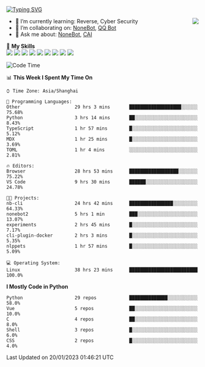 [![Typing SVG](https://readme-typing-svg.herokuapp.com?size=25&duration=2500&color=8C43EA&vCenter=true&width=200&height=40&lines=Hi+there+%F0%9F%91%8B%F0%9F%8F%BB;I'm+yanyongyu)](https://git.io/typing-svg)

<a href="#">
  <img align="right" src="https://github-readme-stats.vercel.app/api?username=yanyongyu&count_private=true&show_icons=true&bg_color=15,f2f7fd,E0EAFC" />
</a>

- 🌱 I’m currently learning: Reverse, Cyber Security
- 👯 I’m collaborating on: [NoneBot](https://github.com/nonebot), [QQ Bot](https://github.com/Mrs4s/go-cqhttp)
- 💬 Ask me about: [NoneBot](https://github.com/nonebot), [CAI](https://github.com/cscs181/CAI)

🌟 **My Skills**  
![](https://img.shields.io/badge/-Python-3e74a2?style=flat-square&logo=Python&logoColor=fff)
![](https://img.shields.io/badge/-Node.js-339933?style=flat-square&logo=Node.js&logoColor=fff)
![](https://img.shields.io/badge/-Vue-4fc08d?style=flat-square&logo=Vue.js&logoColor=fff)
![](https://img.shields.io/badge/-React-2d98ce?style=flat-square&logo=React&logoColor=fff)
![](https://img.shields.io/badge/-Docker-2496ED?style=flat-square&logo=Docker&logoColor=fff)
![](https://img.shields.io/badge/-Linux-000000?style=flat-square&logo=Linux&logoColor=fff)
![](https://img.shields.io/badge/-MySQL-4479A1?style=flat-square&logo=MySQL&logoColor=fff)
![](https://img.shields.io/badge/-Redis-DC382D?style=flat-square&logo=Redis&logoColor=fff)
![](https://img.shields.io/badge/-MongoDB-47A248?style=flat-square&logo=MongoDB&logoColor=fff)

<!--START_SECTION:waka-->
![Code Time](http://img.shields.io/badge/Code%20Time-3%2C604%20hrs%2035%20mins-blue)

📊 **This Week I Spent My Time On** 

```text
⌚︎ Time Zone: Asia/Shanghai

💬 Programming Languages: 
Other                    29 hrs 3 mins       ███████████████████░░░░░░   75.68% 
Python                   3 hrs 14 mins       ██░░░░░░░░░░░░░░░░░░░░░░░   8.43% 
TypeScript               1 hr 57 mins        █░░░░░░░░░░░░░░░░░░░░░░░░   5.12% 
MDX                      1 hr 25 mins        █░░░░░░░░░░░░░░░░░░░░░░░░   3.69% 
TOML                     1 hr 4 mins         ░░░░░░░░░░░░░░░░░░░░░░░░░   2.81%

🔥 Editors: 
Browser                  28 hrs 53 mins      ██████████████████░░░░░░░   75.22% 
VS Code                  9 hrs 30 mins       ██████░░░░░░░░░░░░░░░░░░░   24.78%

🐱‍💻 Projects: 
nb-cli                   24 hrs 42 mins      ████████████████░░░░░░░░░   64.33% 
nonebot2                 5 hrs 1 min         ███░░░░░░░░░░░░░░░░░░░░░░   13.07% 
experiments              2 hrs 45 mins       █░░░░░░░░░░░░░░░░░░░░░░░░   7.17% 
cli-plugin-docker        2 hrs 3 mins        █░░░░░░░░░░░░░░░░░░░░░░░░   5.35% 
nlppets                  1 hr 57 mins        █░░░░░░░░░░░░░░░░░░░░░░░░   5.09%

💻 Operating System: 
Linux                    38 hrs 23 mins      █████████████████████████   100.0%

```

**I Mostly Code in Python** 

```text
Python                   29 repos            ██████████████░░░░░░░░░░░   58.0% 
Vue                      5 repos             ██░░░░░░░░░░░░░░░░░░░░░░░   10.0% 
C                        4 repos             ██░░░░░░░░░░░░░░░░░░░░░░░   8.0% 
Shell                    3 repos             █░░░░░░░░░░░░░░░░░░░░░░░░   6.0% 
CSS                      2 repos             █░░░░░░░░░░░░░░░░░░░░░░░░   4.0%

```



 Last Updated on 20/01/2023 01:46:21 UTC
<!--END_SECTION:waka-->
